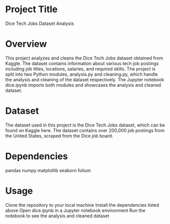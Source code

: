 # Project Title
Dice Tech Jobs Dataset Analysis 

# Overview
This project analyzes and cleans the Dice Tech Jobs dataset obtained from Kaggle. The dataset contains information about various tech job postings including job titles, locations, salaries, and required skills. The project is split into two Python modules, analysis.py and cleaning.py, which handle the analysis and cleaning of the dataset respectively. The Jupyter notebook dice.ipynb imports both modules and showcases the analysis and cleaned dataset.

# Dataset
The dataset used in this project is the Dice Tech Jobs dataset, which can be found on Kaggle here. The dataset contains over 200,000 job postings from the United States, scraped from the Dice job board.

# Dependencies
pandas
numpy
matplotlib
seaborn
folium

# Usage
Clone the repository to your local machine
Install the dependencies listed above
Open dice.ipynb in a Jupyter notebook environment
Run the notebook to see the analysis and cleaned dataset
